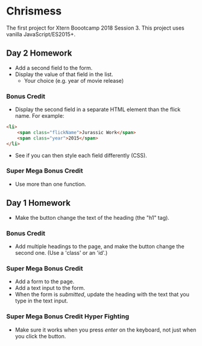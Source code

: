 # Chrismess
The first project for Xtern Boootcamp 2018 Session 3. This project uses vanilla JavaScript/ES2015+.

## Day 2 Homework
* Add a second field to the form.
* Display the value of that field in the list.
    - Your choice (e.g. year of movie release)

### Bonus Credit
* Display the second field in a separate HTML element than the flick name. For example:

```html
<li>
    <span class="flickName">Jurassic Work</span>
    <span class="year">2015</span>
</li>
```

* See if you can then style each field differently (CSS).

### Super Mega Bonus Credit
* Use more than one function.

## Day 1 Homework
* Make the button change the text of the heading (the "h1" tag).

### Bonus Credit
* Add multiple headings to the page, and make the button change the second one. (Use a 'class' or an 'id'.)

### Super Mega Bonus Credit
* Add a form to the page.
* Add a text input to the form.
* When the form is _submitted_, update the heading with the text that you type in the text input.

### Super Mega Bonus Credit Hyper Fighting
* Make sure it works when you press _enter_ on the keyboard, not just when you click the button.